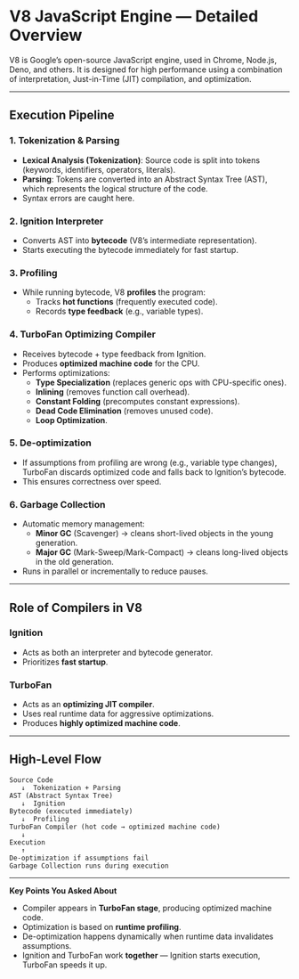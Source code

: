 # V8 JavaScript Engine — Detailed Overview

V8 is Google’s open-source JavaScript engine, used in Chrome, Node.js, Deno, and others. 
It is designed for high performance using a combination of interpretation, Just-in-Time (JIT) compilation, and optimization.

---

## Execution Pipeline

### 1. Tokenization & Parsing
- **Lexical Analysis (Tokenization)**: Source code is split into tokens (keywords, identifiers, operators, literals).
- **Parsing**: Tokens are converted into an Abstract Syntax Tree (AST), which represents the logical structure of the code.
- Syntax errors are caught here.

### 2. Ignition Interpreter
- Converts AST into **bytecode** (V8’s intermediate representation).
- Starts executing the bytecode immediately for fast startup.

### 3. Profiling
- While running bytecode, V8 **profiles** the program:
  - Tracks **hot functions** (frequently executed code).
  - Records **type feedback** (e.g., variable types).

### 4. TurboFan Optimizing Compiler
- Receives bytecode + type feedback from Ignition.
- Produces **optimized machine code** for the CPU.
- Performs optimizations:
  - **Type Specialization** (replaces generic ops with CPU-specific ones).
  - **Inlining** (removes function call overhead).
  - **Constant Folding** (precomputes constant expressions).
  - **Dead Code Elimination** (removes unused code).
  - **Loop Optimization**.

### 5. De-optimization
- If assumptions from profiling are wrong (e.g., variable type changes), 
  TurboFan discards optimized code and falls back to Ignition’s bytecode.
- This ensures correctness over speed.

### 6. Garbage Collection
- Automatic memory management:
  - **Minor GC** (Scavenger) → cleans short-lived objects in the young generation.
  - **Major GC** (Mark-Sweep/Mark-Compact) → cleans long-lived objects in the old generation.
- Runs in parallel or incrementally to reduce pauses.

---

## Role of Compilers in V8

### Ignition
- Acts as both an interpreter and bytecode generator.
- Prioritizes **fast startup**.

### TurboFan
- Acts as an **optimizing JIT compiler**.
- Uses real runtime data for aggressive optimizations.
- Produces **highly optimized machine code**.

---

## High-Level Flow

```
Source Code
   ↓  Tokenization + Parsing
AST (Abstract Syntax Tree)
   ↓  Ignition
Bytecode (executed immediately)
   ↓  Profiling
TurboFan Compiler (hot code → optimized machine code)
   ↓
Execution
   ↑
De-optimization if assumptions fail
Garbage Collection runs during execution
```

---

**Key Points You Asked About**
- Compiler appears in **TurboFan stage**, producing optimized machine code.
- Optimization is based on **runtime profiling**.
- De-optimization happens dynamically when runtime data invalidates assumptions.
- Ignition and TurboFan work **together** — Ignition starts execution, TurboFan speeds it up.